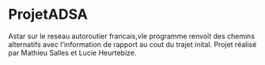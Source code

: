 # ProjetADSA
Astar sur le reseau autoroutier francais,vle programme renvoit des chemins alternatifs avec l'information de rapport au cout du trajet inital.
Projet réalisé par Mathieu Salles et Lucie Heurtebize.
